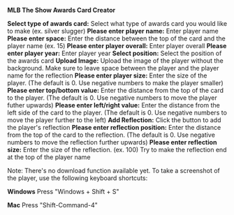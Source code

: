 **MLB The Show Awards Card Creator**

**Select type of awards card:** Select what type of awards card you would like to make (ex. silver slugger)
**Please enter player name:** Enter player name
**Please enter space:** Enter the distance between the top of the card and the player name (ex. 15)
**Please enter player overall:** Enter player overall
**Please enter player year:** Enter player year
**Select position:** Select the position of the awards card
**Upload Image:** Upload the image of the player without the background. Make sure to leave space between the player and the player name for the reflection
**Please enter player size:** Enter the size of the player. (The default is 0. Use negative numbers to make the player smaller)
**Please enter top/bottom value:** Enter the distance from the top of the card to the player. (The default is 0. Use negative numbers to move the player futher upwards)
**Please enter left/right value:** Enter the distance from the left side of the card to the player. (The default is 0. Use negative numbers to move the player further to the left)
**Add Reflection:** Click the button to add the player's reflection
**Please enter reflection position:** Enter the distance from the top of the card to the reflection. (The default is 0. Use negative numbers to move the reflection further upwards)
**Please enter reflection size:** Enter the size of the reflection. (ex. 100) Try to make the reflection end at the top of the player name

Note: There's no download function available yet. To take a screenshot of the player, use the following keyboard shortcuts:

**Windows**
Press "Windows + Shift + S"

**Mac**
Press "Shift-Command-4"
